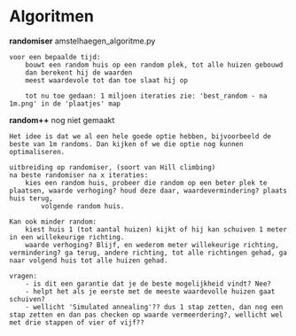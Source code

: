 
# Algoritmen



**randomiser**
    amstelhaegen_algoritme.py
    
    voor een bepaalde tijd:
        bouwt een random huis op een random plek, tot alle huizen gebouwd
        dan berekent hij de waarden
        meest waardevole tot dan toe slaat hij op
        
        tot nu toe gedaan: 1 miljoen iteraties zie: 'best_random - na 1m.png' in de 'plaatjes' map
        
**random++**
    nog niet gemaakt
    
    Het idee is dat we al een hele goede optie hebben, bijvoorbeeld de beste van 1m randoms. Dan kijken of we die optie nog kunnen optimaliseren.
    
    uitbreiding op randomiser, (soort van Hill climbing)
    na beste randomiser na x iteraties:
        kies een random huis, probeer die random op een beter plek te plaatsen, waarde verhoging? houd deze daar, waardevermindering? plaats huis terug,
            volgende random huis.

    Kan ook minder random:
        kiest huis 1 (tot aantal huizen) kijkt of hij kan schuiven 1 meter in een willekeurige richting.
        waarde verhoging? Blijf, en wederom meter willekeurige richting, vermindering? ga terug, andere richting, tot alle richtingen gehad, ga naar volgend huis tot alle huizen gehad.

    vragen:
        - is dit een garantie dat je de beste mogelijkheid vindt? Nee?
        - helpt het als je eerste met de meeste waardevolle huizen gaat schuiven?
        - wellicht 'Simulated annealing'?? dus 1 stap zetten, dan nog een stap zetten en dan pas checken op waarde vermeerdering?, wellicht wel met drie stappen of vier of vijf??
        
    
    
    
    



